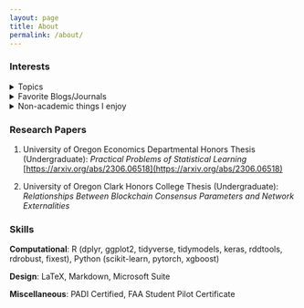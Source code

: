 ```yaml
---
layout: page
title: About
permalink: /about/
---
```

### Interests
<details>
  <summary>Topics</summary>
  
  In the order I started learning about them: 
  
  - Computer hardware
  
  - Programming
  
  - Blockchains
  
  - Cryptography
  
  - Distributed systems
  
  - AI/ML
  
  - Causal inference
  
  - Law
 
</details>

<details>
  <summary>Favorite Blogs/Journals</summary>
  
  In no particular order: 
  
  - Scott Aaronson
  
  - Vitalik Buterin
  
  - Andrew Gelman
  
  - Gwern
  
  - John Cochrane
  
  - Hacker News
  
  - ArXiv (cs.AI/recent)
  
  - IACR
  
  - NBER
 
</details>

<details>
  <summary>Non-academic things I enjoy</summary>
  
  - Basketball
  
  - Football
  
  - Swimming
  
  - Biking
  
  - Canoeing
 
</details>


### Research Papers
1. University of Oregon Economics Departmental Honors Thesis (Undergraduate): *Practical Problems of Statistical Learning* [https://arxiv.org/abs/2306.06518](https://arxiv.org/abs/2306.06518)

2.  University of Oregon Clark Honors College Thesis (Undergraduate): *Relationships Between Blockchain Consensus Parameters and Network Externalities* 

### Skills

**Computational**: R (dplyr, ggplot2, tidyverse, tidymodels, keras, rddtools, rdrobust, fixest), Python (scikit-learn, pytorch, xgboost)

**Design**: LaTeX, Markdown, Microsoft Suite

**Miscellaneous**: PADI Certified, FAA Student Pilot Certificate

